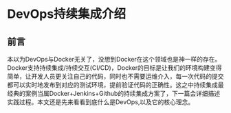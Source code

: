 # DevOps持续集成介绍 

## 前言

本以为DevOps与Docker无关了，没想到Docker在这个领域也是神一样的存在。Docker支持持续集成/持续交互\(CI/CD\)，Docker的目标是让我们的环境构建变得简单，让开发人员更关注自己的代码，同时也不需要运维介入，每一次代码的提交都可以实时地发布到对应的测试环境，提前验证代码的正确性。这之中持续集成最经典的案例当属Docker+Jenkins+Github的持续集成方案了，下一篇会详细描述实践过程。本文还是先来看看到底什么是DevOps,以及它的核心理念。

